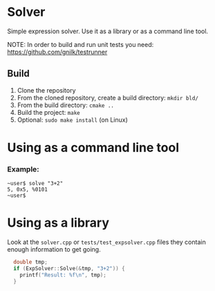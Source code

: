 # Solver
Simple expression solver. Use it as a library or as a command line tool.

NOTE: In order to build and run unit tests you need: https://github.com/gnilk/testrunner

## Build
1. Clone the repository
2. From the cloned repository, create a build directory: `mkdir bld/`
3. From the build directory: `cmake ..`
4. Build the project: `make`
5. Optional: `sudo make install` (on Linux)


# Using as a command line tool

### Example:
```
~user$ solve "3+2"
5, 0x5, %0101
~user$
```

# Using as a library
Look at the `solver.cpp` or `tests/test_expsolver.cpp` files they contain enough information to get going.

```cpp
  double tmp;
  if (ExpSolver::Solve(&tmp, "3+2")) {
    printf("Result: %f\n", tmp);
  }
```
